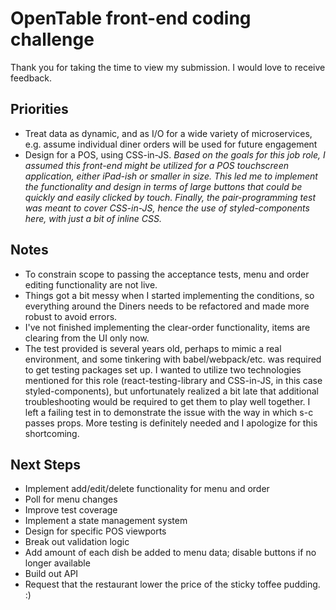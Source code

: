 # OpenTable front-end coding challenge

Thank you for taking the time to view my submission. I would love to receive feedback.

## Priorities

-   Treat data as dynamic, and as I/O for a wide variety of microservices, e.g. assume individual diner orders will be used for future engagement
-   Design for a POS, using CSS-in-JS.
    _Based on the goals for this job role, I assumed this front-end might be utilized for a POS touchscreen application, either iPad-ish or smaller in size. This led me to implement the functionality and design in terms of large buttons that could be quickly and easily clicked by touch._
    _Finally, the pair-programming test was meant to cover CSS-in-JS, hence the use of styled-components here, with just a bit of inline CSS._

## Notes

-   To constrain scope to passing the acceptance tests, menu and order editing functionality are not live.
-   Things got a bit messy when I started implementing the conditions, so everything around the Diners needs to be refactored and made more robust to avoid errors.
-   I've not finished implementing the clear-order functionality, items are clearing from the UI only now.
-   The test provided is several years old, perhaps to mimic a real environment, and some tinkering with babel/webpack/etc. was required to get testing packages set up. I wanted to utilize two technologies mentioned for this role (react-testing-library and CSS-in-JS, in this case styled-components), but unfortunately realized a bit late that additional troubleshooting would be required to get them to play well together. I left a failing test in to demonstrate the issue with the way in which s-c passes props. More testing is definitely needed and I apologize for this shortcoming.

## Next Steps

-   Implement add/edit/delete functionality for menu and order
-   Poll for menu changes
-   Improve test coverage
-   Implement a state management system
-   Design for specific POS viewports
-   Break out validation logic
-   Add amount of each dish be added to menu data; disable buttons if no longer available
-   Build out API
-   Request that the restaurant lower the price of the sticky toffee pudding. :)
